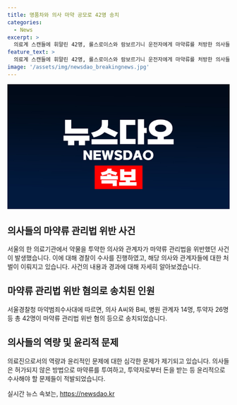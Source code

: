 ```yaml
---
title: 명품차와 의사 마약 공모로 42명 송치
categories:
  - News
excerpt: >
  의료계 스캔들에 휘말린 42명, 롤스로이스와 람보르기니 운전자에게 마약류를 처방한 의사들과 병원 관계자 등이 검찰 송치됐다. 마약류관리법 위반 혐의로 경찰에 걸렸으며, 병원은 환자에 대한 불법 행위로 8억5900만원을 벌어들였다. 특히 의사 A씨는 환자에게 마약류를 처방하고 성폭행한 혐의로 징역 17년과 벌금 500만원을 선고받았다. 에토미데이트를 투여한 사람들은 약사법 위반으로 과태료 처분을 받을 예정이다.
feature_text: >
  의료계 스캔들에 휘말린 42명, 롤스로이스와 람보르기니 운전자에게 마약류를 처방한 의사들과 병원 관계자 등이 검찰 송치됐다. 마약류관리법 위반 혐의로 경찰에 걸렸으며, 병원은 환자에 대한 불법 행위로 8억5900만원을 벌어들였다. 특히 의사 A씨는 환자에게 마약류를 처방하고 성폭행한 혐의로 징역 17년과 벌금 500만원을 선고받았다. 에토미데이트를 투여한 사람들은 약사법 위반으로 과태료 처분을 받을 예정이다.
image: '/assets/img/newsdao_breakingnews.jpg'
---
```


<p><img src="/assets/img/newsdao_breakingnews.jpg" alt="koreaapp 속보" /></p>

<h2 data-ke-size="size26">의사들의 마약류 관리법 위반 사건</h2>

<p data-ke-size="size16">서울의 한 의료기관에서 약물을 투약한 의사와 관계자가 마약류 관리법을 위반했던 사건이 발생했습니다. 이에 대해 경찰이 수사를 진행하였고, 해당 의사와 관계자들에 대한 처벌이 이뤄지고 있습니다. 사건의 내용과 경과에 대해 자세히 알아보겠습니다.</p>

<h2 data-ke-size="size26">마약류 관리법 위반 혐의로 송치된 인원</h2>

<p data-ke-size="size16">서울경찰청 마약범죄수사대에 따르면, 의사 A씨와 B씨, 병원 관계자 14명, 투약자 26명 등 총 42명이 마약류 관리법 위반 혐의 등으로 송치되었습니다.</p>

<h2 data-ke-size="size26">의사들의 역량 및 윤리적 문제</h2>

<p data-ke-size="size16">의료진으로서의 역량과 윤리적인 문제에 대한 심각한 문제가 제기되고 있습니다. 의사들은 허가되지 않은 방법으로 마약류를 투여하고, 투약자로부터 돈을 받는 등 윤리적으로 수사해야 할 문제들이 적발되었습니다.</p>
실시간 뉴스 속보는, <a href="https://newsdao.kr" rel="dofollow">https://newsdao.kr</a>


